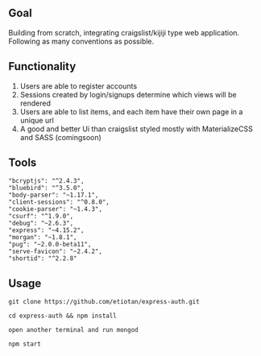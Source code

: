 

## Goal

Building from scratch, integrating craigslist/kijiji type web application. Following as many conventions as possible.

## Functionality

1. Users are able to register accounts
2. Sessions created by login/signups determine which views will be rendered
3. Users are able to list items, and each item have their own page in a unique url
4. A good and better Ui than craigslist styled mostly with MaterializeCSS and SASS (comingsoon)

## Tools
    "bcryptjs": "^2.4.3",
    "bluebird": "^3.5.0",
    "body-parser": "~1.17.1",
    "client-sessions": "^0.8.0",
    "cookie-parser": "~1.4.3",
    "csurf": "^1.9.0",
    "debug": "~2.6.3",
    "express": "~4.15.2",
    "morgan": "~1.8.1",
    "pug": "~2.0.0-beta11",
    "serve-favicon": "~2.4.2",
    "shortid": "^2.2.8"

## Usage

    git clone https://github.com/etiotan/express-auth.git

    cd express-auth && npm install

    open another terminal and run mongod

    npm start
